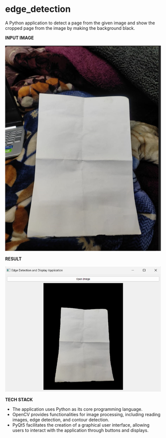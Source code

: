 # edge_detection
A Python application to detect a page from the given image and show the cropped page from the image by making the background black.

**INPUT IMAGE**<br></br>
![INPUT IMG](Screenshot%202023-12-28%20114410.png)

**RESULT**<br></br>
![OUTPUT IMG](Screenshot%202023-12-28%20114343.png)

**TECH STACK**
  <ul>
  <li>The application uses Python as its core programming language.</li>
<li>OpenCV provides functionalities for image processing, including reading images, edge detection, and contour detection.</li>
<li>PyQt5 facilitates the creation of a graphical user interface, allowing users to interact with the application through buttons and displays.</li>
</ul>

